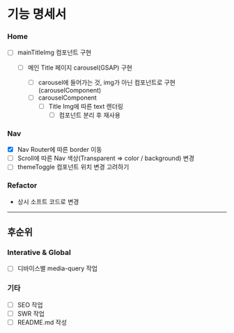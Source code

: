 # 기능 명세서

### Home

- [ ] mainTitleImg 컴포넌트 구현

  - [ ] 메인 Title 페이지 carousel(GSAP) 구현

    - [ ] carousel에 들어가는 것, img가 아닌 컴포넌트로 구현(carouselComponent)
    - [ ] carouselComponent
      - [ ] Title Img에 따른 text 렌더링
        - [ ] 컴포넌트 분리 후 재사용

### Nav

- [x] Nav Router에 따른 border 이동
- [ ] Scroll에 따른 Nav 색상(Transparent => color / background) 변경
- [ ] themeToggle 컴포넌트 위치 변경 고려하기

### Refactor

- 상시 소프트 코드로 변경

---

## 후순위

### Interative & Global

- [ ] 디바이스별 media-query 작업

### 기타

- [ ] SEO 작업
- [ ] SWR 작업
- [ ] README.md 작성
